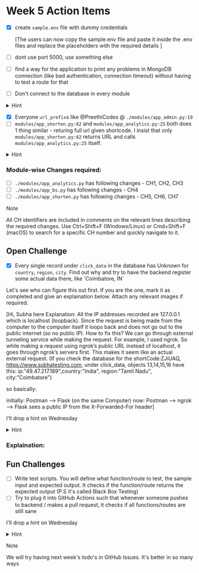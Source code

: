 # Week 5 Action Items
- [X] create `sample.env` file with dummy credentials
  
  [The users can now copy the sample.env file and paste it inside the .env files and replace the placeholders with the required details ]
- [ ] dont use port 5000, use something else
- [ ] find a way for the application to print any problems in MongoDB connection (like bad authentication, connection timeout) without having to test a route for that
- [ ] Don't connect to the database in every module 
<details>
  <summary>Hint</summary>

  Have a separate class that connects for you and returns the `db` object or the `collections` object to where ever you import (that class) and use it
</details>

- [X] Everyone `url_prefix`s like @PreethiCodes @ `./modules/app_admin.py:19`
- [ ] `modules/app_shorten.py:62` and `modules/app_analytics.py:25` both does 1 thing similar - returing full url given shortcode. I insist that only `modules/app_shorten.py:62` returns URL and calls `modules/app_analytics.py:25` itself. 
<details>
  <summary>Hint</summary>

  Use internal API Calls
</details>

### Module-wise Changes required:

- [ ] `./modules/app_analytics.py` has following changes - CH1, CH2, CH3
- [ ] `./modules/app_bs.py` has following changes - CH4
- [ ] `./modules/app_shorten.py` has following changes - CH5, CH6, CH7

> [!NOTE]
> All CH identifiers are included in comments on the relevant lines describing the required changes.
> Use Ctrl+Shift+F (Windows/Linux) or Cmd+Shift+F (macOS) to search for a specific CH number and quickly navigate to it.

**Open Challenge**
---
- [X] Every single record under `click_data` in the database has Unknown for `country`, `region`, `city`. Find out why and try to have the backend register some actual data there, like 'Coimbatore, IN`

Let's see who can figure this out first. If you are the one, mark it as completed and give an explaination below. Attach any relevant images if required. 

[Hi, Subha here
Explanation: All the IP addresses recorded are 127.0.0.1 which is localhost (loopback). Since the request is being made from the computer to the computer itself it loops back and does not go out to the public internet (so no public IP).
How to fix this? We can go through external tunneling service while making the request. For example, I used ngrok. So while making a request using ngrok’s public URL instead of localhost, it goes through ngrok’s servers first. This makes it seem like an actual external request. (If you check the database for the shortCode:ZJiUAQ, https://www.subhatesting.com, under click_data, objects 13,14,15,16 have this: ip:"49.47.217.189",country:"India", region:"Tamil Nadu", city:"Coimbatore")

so basically:

initially: Postman --> Flask (on the same Computer)
now: Postman --> ngrok --> Flask sees a public IP from the X-Forwarded-For header]

I'll drop a hint on Wednesday

<details>
  <summary>Hint</summary>

  Wait till Wednesday :))
</details>

### Explaination:

**Fun Challenges**
---
- [ ] Write test scripts. You will define what function/route to test, the sample input and expected output. It checks if the function/route returns the expected output (P.S it's called Black Box Testing)
- [ ] Try to plug it into GitHub Actions such that whenever someone pushes to backend / makes a pull request, it checks if all functions/routes are still sane

I'll drop a hint on Wednesday

<details>
  <summary>Hint</summary>

  Wait till Wednesday :))
</details>

> [!NOTE]
> We will try having next week's todo's in GitHub Issues. It's better in so many ways
